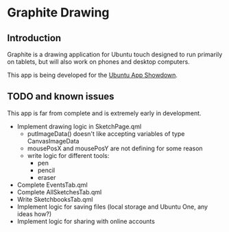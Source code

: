 Graphite Drawing
================

Introduction
------------

Graphite is a drawing application for Ubuntu touch designed to run primarily on tablets, but will also work on phones and desktop computers.

This app is being developed for the [Ubuntu App Showdown](http://developer.ubuntu.com/showdown/).


## TODO and known issues ##

This app is far from complete and is extremely early in development.

* Implement drawing logic in SketchPage.qml
    + putImageData() doesn't like accepting variables of type CanvasImageData
    + mousePosX and mousePosY are not defining for some reason
    + write logic for different tools:
        * pen
        * pencil
        * eraser
* Complete EventsTab.qml
* Complete AllSketchesTab.qml
* Write SketchbooksTab.qml
* Implement logic for saving files (local storage and Ubuntu One, any ideas how?)
* Implement logic for sharing with online accounts
